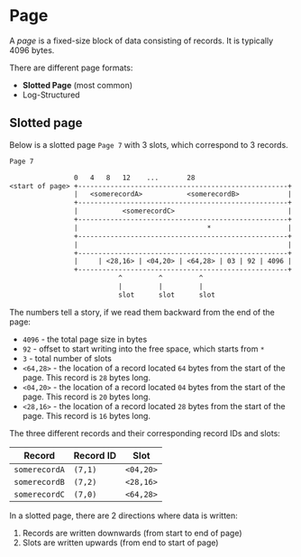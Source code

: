 # Page

A *page* is a fixed-size block of data consisting of records. It is typically 4096 bytes.

There are different page formats:
* **Slotted Page** (most common)
* Log-Structured

## Slotted page

Below is a slotted page `Page 7` with 3 slots, which correspond to 3 records.

```txt
Page 7

                0   4   8   12    ...       28
<start of page> +----------------------------------------------------+
                |   <somerecordA>           <somerecordB>            |
                +----------------------------------------------------+
                |           <somerecordC>                            |
                +----------------------------------------------------+
                |                                *                   |
                +----------------------------------------------------+
                |                                                    |
                +----------------------------------------------------+
                |     | <28,16> | <04,20> | <64,28> | 03 | 92 | 4096 |
                +----------------------------------------------------+  <end of page>
                           ^         ^         ^
                           |         |         |
                           slot      slot      slot
```

The numbers tell a story, if we read them backward from the end of the page:

* `4096` - the total page size in bytes
* `92` - offset to start writing into the free space, which starts from `*`
* `3` - total number of slots
* `<64,28>` - the location of a record located `64` bytes from the start of the page. This record is `28` bytes long.
* `<04,20>` - the location of a record located `04` bytes from the start of the page. This record is `20` bytes long.
* `<28,16>` - the location of a record located `28` bytes from the start of the page. This record is `16` bytes long.

The three different records and their corresponding record IDs and slots:

Record        | Record ID | Slot
--------------|-----------|----------
`somerecordA` | `(7,1)`   | `<04,20>`
`somerecordB` | `(7,2)`   | `<28,16>`
`somerecordC` | `(7,0)`   | `<64,28>`

In a slotted page, there are 2 directions where data is written:
1. Records are written downwards (from start to end of page)
2. Slots are written upwards (from end to start of page)
